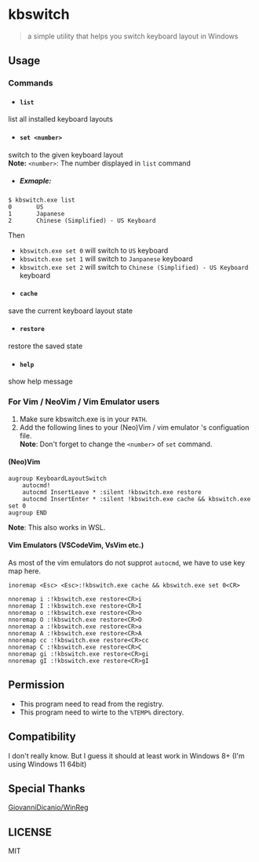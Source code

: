 ﻿# kbswitch

> a simple utility that helps you switch keyboard layout in Windows

## Usage

### Commands

- #### `list`
list all installed keyboard layouts


- #### `set <number>`

switch to the given keyboard layout  
**Note:** `<number>`: The number displayed in `list` command

* ##### Exmaple:
```
$ kbswitch.exe list
0       US
1       Japanese
2       Chinese (Simplified) - US Keyboard
```
Then
* `kbswitch.exe set 0` will switch to `US` keyboard
* `kbswitch.exe set 1` will switch to `Janpanese` keyboard
* `kbswitch.exe set 2` will switch to `Chinese (Simplified) - US Keyboard` keyboard

- #### `cache`

save the current keyboard layout state

- #### `restore`

restore the saved state

- #### `help`

show help message


### For Vim / NeoVim / Vim Emulator users

1. Make sure kbswitch.exe is in your `PATH`.
2. Add the following lines to your (Neo)Vim / vim emulator 's configuation file.  
**Note**: Don't forget to change the `<number>` of `set` command.

#### (Neo)Vim

```vim
augroup KeyboardLayoutSwitch
    autocmd!
    autocmd InsertLeave * :silent !kbswitch.exe restore
    autocmd InsertEnter * :silent !kbswitch.exe cache && kbswitch.exe set 0
augroup END
```

**Note**: This also works in WSL.

#### Vim Emulators (VSCodeVim, VsVim etc.)

As most of the vim emulators do not supprot `autocmd`, we have to use key map here.
```vim
inoremap <Esc> <Esc>:!kbswitch.exe cache && kbswitch.exe set 0<CR>

nnoremap i :!kbswitch.exe restore<CR>i
nnoremap I :!kbswitch.exe restore<CR>I
nnoremap o :!kbswitch.exe restore<CR>o
nnoremap O :!kbswitch.exe restore<CR>O
nnoremap a :!kbswitch.exe restore<CR>a
nnoremap A :!kbswitch.exe restore<CR>A
nnoremap cc :!kbswitch.exe restore<CR>cc
nnoremap C :!kbswitch.exe restore<CR>C
nnoremap gi :!kbswitch.exe restore<CR>gi
nnoremap gI :!kbswitch.exe restore<CR>gI
```

## Permission

- This program need to read from the registry.
- This program need to wirte to the `%TEMP%` directory.

## Compatibility

I don't really know. But I guess it should at least work in Windows 8+ (I'm using Windows 11 64bit)

## Special Thanks

[GiovanniDicanio/WinReg](https://github.com/GiovanniDicanio/WinReg)

## LICENSE
MIT
